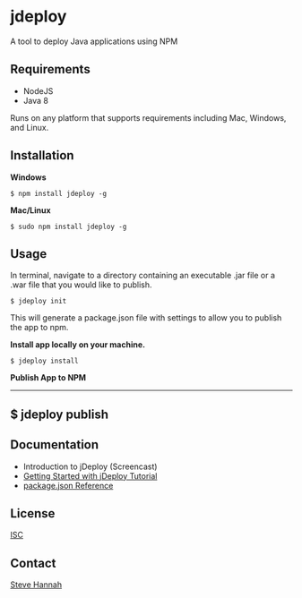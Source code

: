 # jdeploy

A tool to deploy Java applications using NPM

## Requirements

* NodeJS
* Java 8

Runs on any platform that supports requirements including Mac, Windows, and Linux.

## Installation

**Windows**

~~~~
$ npm install jdeploy -g
~~~~

**Mac/Linux**

~~~~
$ sudo npm install jdeploy -g
~~~~

## Usage

In terminal, navigate to a directory containing an executable .jar file or a .war file that you would like to publish.

~~~~
$ jdeploy init
~~~~

This will generate a package.json file with settings to allow you to publish the app to npm.

**Install app locally on your machine.**

~~~~
$ jdeploy install
~~~~

**Publish App to NPM**

----
$ jdeploy publish
----


## Documentation

* Introduction to jDeploy (Screencast)
* [Getting Started with jDeploy Tutorial](https://github.com/shannah/jdeploy/wiki/Getting-Started-with-JDeploy)
* [package.json Reference](https://github.com/shannah/jdeploy/wiki/package-json-reference)

## License

[ISC](http://www.isc.org/downloads/software-support-policy/isc-license/)

## Contact

[Steve Hannah](http://sjhannah.com)


